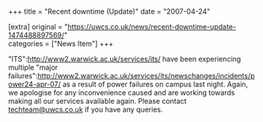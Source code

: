 +++
title = "Recent downtime (Update)"
date = "2007-04-24"

[extra]
original = "https://uwcs.co.uk/news/recent-downtime-update-1474488897569/"    
categories = ["News Item"]
+++

"ITS":http://www2.warwick.ac.uk/services/its/ have been experiencing multiple "major failures":http://www2.warwick.ac.uk/services/its/newschanges/incidents/power24-apr-07/ as a result of power failures on campus last night. Again, we apologise for any inconvenience caused and are working towards making all our services available again. Please contact techteam@uwcs.co.uk if you have any queries.

